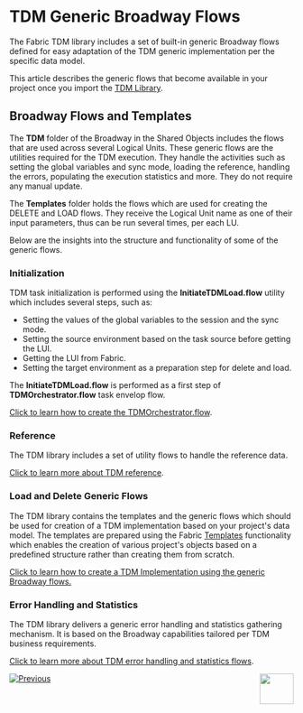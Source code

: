 # TDM Generic Broadway Flows

The Fabric TDM library includes a set of built-in generic Broadway flows defined for easy adaptation of the TDM generic implementation per the specific data model. 

This article describes the generic flows that become available in your project once you import the [TDM Library](04_fabric_tdm_library.md).

## Broadway Flows and Templates

The **TDM** folder of the Broadway in the Shared Objects includes the flows that are used across several Logical Units. These generic flows are the utilities required for the TDM execution. They handle the activities such as setting the global variables and sync mode, loading the reference, handling the errors, populating the execution statistics and more. They do not require any manual update.

The **Templates** folder holds the flows which are used for creating the DELETE and LOAD flows. They receive the Logical Unit name as one of their input parameters, thus can be run several times, per each LU.

Below are the insights into the structure and functionality of some of the generic flows.

### Initialization

TDM task initialization is performed using the **InitiateTDMLoad.flow** utility which includes several steps, such as:

* Setting the values of the global variables to the session and the sync mode.
* Setting the source environment based on the task source before getting the LUI.
* Getting the LUI from Fabric.
* Setting the target environment as a preparation step for delete and load.

The **InitiateTDMLoad.flow** is performed as a first step of **TDMOrchestrator.flow** task envelop flow.

[Click to learn how to create the TDMOrchestrator.flow](11_tdm_implementation_using_generic_flows.md#step-4---create-the-tdmorchestratorflow-from-template).

### Reference

The TDM library includes a set of utility flows to handle the reference data.

[Click to learn more about TDM reference](09_tdm_reference_implementation.md).

### Load and Delete Generic Flows

The TDM library contains the templates and the generic flows which should be used for creation of a TDM implementation based on your project's data model. The templates are prepared using the Fabric [Templates](/articles/35_templates/01_templates_overview.md) functionality which enables the creation of various project's objects based on a predefined structure rather than creating them from scratch. 

[Click to learn how to create a TDM Implementation using the generic Broadway flows.](11_tdm_implementation_using_generic_flows.md)

### Error Handling and Statistics

The TDM library delivers a generic error handling and statistics gathering mechanism. It is based on the Broadway capabilities tailored per TDM business requirements. 

[Click to learn more about TDM error handling and statistics flows](12_tdm_error_handling_and_statistics.md).



[![Previous](/articles/images/Previous.png)]()[<img align="right" width="60" height="54" src="/articles/images/Next.png">](11_tdm_implementation_using_generic_flows.md)

